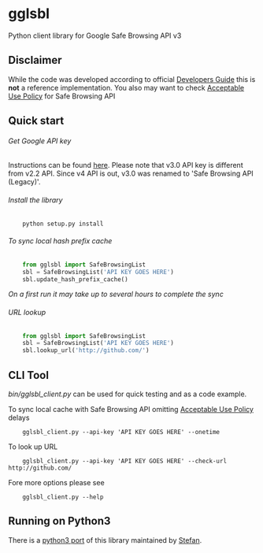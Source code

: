 gglsbl
======

Python client library for Google Safe Browsing API v3

Disclaimer
----------
While the code was developed according to official
[Developers Guide](https://developers.google.com/safe-browsing/developers_guide_v3)
this is **not** a reference implementation. You also may want to check
[Acceptable Use Policy](https://developers.google.com/safe-browsing/developers_guide_v3#AcceptableUsage)
for Safe Browsing API

Quick start
-----------

###### Get Google API key
Instructions can be found [here](https://developers.google.com/safe-browsing/lookup_guide#GettingStarted).
Please note that v3.0 API key is different from v2.2 API.
Since v4 API is out, v3.0 was renamed to 'Safe Browsing API (Legacy)'.

###### Install the library

```
    python setup.py install
```

###### To sync local hash prefix cache

```python
    from gglsbl import SafeBrowsingList
    sbl = SafeBrowsingList('API KEY GOES HERE')
    sbl.update_hash_prefix_cache()
```

*On a first run it may take up to several hours to complete the sync*

###### URL lookup

```python
    from gglsbl import SafeBrowsingList
    sbl = SafeBrowsingList('API KEY GOES HERE')
    sbl.lookup_url('http://github.com/')
```

CLI Tool
--------
*bin/gglsbl_client.py* can be used for quick testing and as a code example.

To sync local cache with Safe Browsing API omitting [Acceptable Use Policy](https://developers.google.com/safe-browsing/developers_guide_v3#AcceptableUsage) delays
```
    gglsbl_client.py --api-key 'API KEY GOES HERE' --onetime
```

To look up URL
```
    gglsbl_client.py --api-key 'API KEY GOES HERE' --check-url http://github.com/
```

Fore more options please see
```
    gglsbl_client.py --help
```

Running on Python3
------------
There is a [python3 port](https://github.com/Stefan-Code/gglsbl3) of this library maintained by [Stefan](https://github.com/Stefan-Code).

